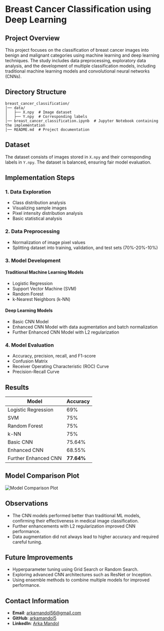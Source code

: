 # Breast Cancer Classification using Deep Learning

## Project Overview
This project focuses on the classification of breast cancer images into benign and malignant categories using machine learning and deep learning techniques. The study includes data preprocessing, exploratory data analysis, and the development of multiple classification models, including traditional machine learning models and convolutional neural networks (CNNs).

## Directory Structure
```
breast_cancer_classification/
│── data/
│   ├── X.npy  # Image dataset
│   ├── Y.npy  # Corresponding labels
│── breast_cancer_classification.ipynb  # Jupyter Notebook containing the implementation
│── README.md  # Project documentation
```

## Dataset
The dataset consists of images stored in `X.npy` and their corresponding labels in `Y.npy`. The dataset is balanced, ensuring fair model evaluation.

## Implementation Steps
### 1. Data Exploration
- Class distribution analysis
- Visualizing sample images
- Pixel intensity distribution analysis
- Basic statistical analysis

### 2. Data Preprocessing
- Normalization of image pixel values
- Splitting dataset into training, validation, and test sets (70%-20%-10%)

### 3. Model Development
#### Traditional Machine Learning Models
- Logistic Regression
- Support Vector Machine (SVM)
- Random Forest
- k-Nearest Neighbors (k-NN)

#### Deep Learning Models
- Basic CNN Model
- Enhanced CNN Model with data augmentation and batch normalization
- Further Enhanced CNN Model with L2 regularization

### 4. Model Evaluation
- Accuracy, precision, recall, and F1-score
- Confusion Matrix
- Receiver Operating Characteristic (ROC) Curve
- Precision-Recall Curve

## Results
| Model | Accuracy |
|--------|----------|
| Logistic Regression | 69% |
| SVM | 75% |
| Random Forest | 75% |
| k-NN | 75% |
| Basic CNN | 75.64% |
| Enhanced CNN | 68.55% |
| Further Enhanced CNN | **77.64%** |

## Model Comparison Plot
![Model Comparison Plot](/Users/arkamandol/Downloads/Breast_cancer.png)

## Observations
- The CNN models performed better than traditional ML models, confirming their effectiveness in medical image classification.
- Further enhancements with L2 regularization improved CNN performance.
- Data augmentation did not always lead to higher accuracy and required careful tuning.

## Future Improvements
- Hyperparameter tuning using Grid Search or Random Search.
- Exploring advanced CNN architectures such as ResNet or Inception.
- Using ensemble methods to combine multiple models for improved performance.

## Contact Information
- **Email**: [arkamandol56@gmail.com](mailto:arkamandol56@gmail.com)
- **GitHub**: [arkamandol5](https://github.com/arkamandol5)
- **LinkedIn**: [Arka Mandol](https://www.linkedin.com/in/arka-mandol-0b249716a/)


